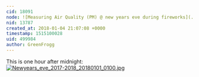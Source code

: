 ```yaml
---
cid: 18091
node: ![Measuring Air Quality (PM) @ new years eve during fireworks](../notes/GreenFrogg/12-15-2016/measuring-air-quality-pm-new-years-eve-during-fireworks)
nid: 13787
created_at: 2018-01-04 21:07:08 +0000
timestamp: 1515100028
uid: 499984
author: GreenFrogg
---
```


This is one hour after midnight:  [![Newyears_eve_2017-2018_20180101_0100.jpg](https://publiclab.org/system/images/photos/000/023/062/large/Newyears_eve_2017-2018_20180101_0100.jpg)](https://publiclab.org/system/images/photos/000/023/062/original/Newyears_eve_2017-2018_20180101_0100.jpg)

